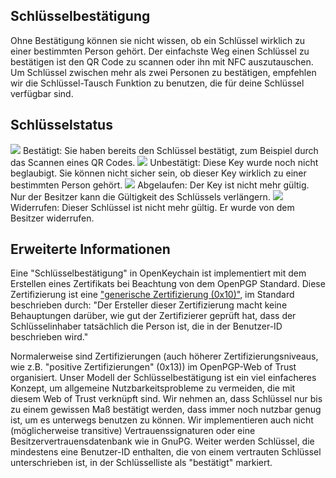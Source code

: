 [//]: # (Beachte: Bitte schreibe jeden Satz in eine eigene Zeile, Transifex wird jede Zeile in ein eigenes Übesetzungsfeld setzen!)

## Schlüsselbestätigung
Ohne Bestätigung können sie nicht wissen, ob ein Schlüssel wirklich zu einer bestimmten Person gehört.
Der einfachste Weg einen Schlüssel zu bestätigen ist den QR Code zu scannen oder ihn mit NFC auszutauschen.
Um Schlüssel zwischen mehr als zwei Personen zu bestätigen, empfehlen wir die Schlüssel-Tausch Funktion zu benutzen, die für deine Schlüssel verfügbar sind. 

## Schlüsselstatus

<img src="status_signature_verified_cutout_24dp"/>  
Bestätigt: Sie haben bereits den Schlüssel bestätigt, zum Beispiel durch das Scannen eines QR Codes.  
<img src="status_signature_unverified_cutout_24dp"/>  
Unbestätigt: Diese Key wurde noch nicht beglaubigt. Sie können nicht sicher sein, ob dieser Key wirklich zu einer bestimmten Person gehört.  
<img src="status_signature_expired_cutout_24dp"/>  
Abgelaufen: Der Key ist nicht mehr gültig. Nur der Besitzer kann die Gültigkeit des Schlüssels verlängern.  
<img src="status_signature_revoked_cutout_24dp"/>  
Widerrufen: Dieser Schlüssel ist nicht mehr gültig. Er wurde von dem Besitzer widerrufen.

## Erweiterte Informationen
Eine "Schlüsselbestätigung" in OpenKeychain ist implementiert mit dem Erstellen eines Zertifikats bei Beachtung von dem OpenPGP Standard.
Diese Zertifizierung ist eine ["generische Zertifizierung (0x10)"](http://tools.ietf.org/html/rfc4880#section-5.2.1), im Standard beschrieben durch:
"Der Ersteller dieser Zertifizierung macht keine Behauptungen darüber, wie gut der Zertifizierer geprüft hat, dass der Schlüsselinhaber tatsächlich die Person ist, die in der Benutzer-ID beschrieben wird."

Normalerweise sind Zertifizierungen (auch höherer Zertifizierungsniveaus, wie z.B. "positive Zertifizierungen" (0x13)) im OpenPGP-Web of Trust organisiert.
Unser Modell der Schlüsselbestätigung ist ein viel einfacheres Konzept, um allgemeine Nutzbarkeitsprobleme zu vermeiden, die mit diesem Web of Trust verknüpft sind.
Wir nehmen an, dass Schlüssel nur bis zu einem gewissen Maß bestätigt werden, dass immer noch nutzbar genug ist, um es unterwegs benutzen zu können.
Wir implementieren auch nicht (möglicherweise transitive) Vertrauenssignaturen oder eine Besitzervertrauensdatenbank wie in GnuPG.
Weiter werden Schlüssel, die mindestens eine Benutzer-ID enthalten, die von einem vertrauten Schlüssel unterschrieben ist, in der Schlüsselliste als "bestätigt" markiert.
